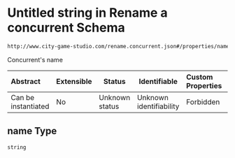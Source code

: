 # Untitled string in Rename a concurrent Schema

```txt
http://www.city-game-studio.com/rename.concurrent.json#/properties/name
```

Concurrent's name


| Abstract            | Extensible | Status         | Identifiable            | Custom Properties | Additional Properties | Access Restrictions | Defined In                                                                                     |
| :------------------ | ---------- | -------------- | ----------------------- | :---------------- | --------------------- | ------------------- | ---------------------------------------------------------------------------------------------- |
| Can be instantiated | No         | Unknown status | Unknown identifiability | Forbidden         | Allowed               | none                | [rename-concurrent.schema.json\*](../out/rename-concurrent.schema.json "open original schema") |

## name Type

`string`
